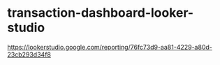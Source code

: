 # transaction-dashboard-looker-studio
https://lookerstudio.google.com/reporting/76fc73d9-aa81-4229-a80d-23cb293d34f8
